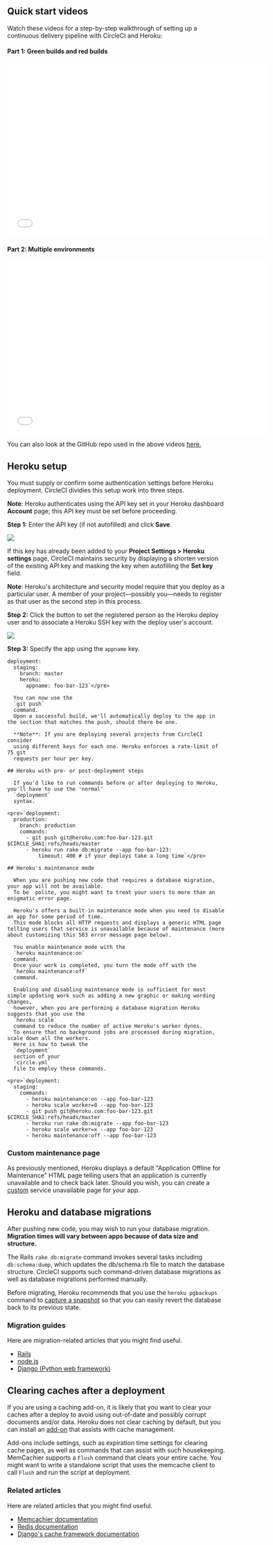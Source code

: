 ## Quick start videos

  Watch these videos for a step-by-step walkthrough of setting up a continuous delivery
  pipeline with CircleCI and Heroku:

#### Part 1: Green builds and red builds

<iframe src='//www.youtube.com/embed/Hfs_1yuWDf4?rel=0' width='600' height='400' frameborder='0' allowfullscreen></iframe>

#### Part 2: Multiple environments

<iframe src='//www.youtube.com/embed/YtvKVfjKGWw?rel=0' width='600' height='400' frameborder='0' allowfullscreen></iframe>

  You can also look at the GitHub repo used in the above videos
  [here.](https://github.com/circleci/heroku-cd)

## Heroku setup

  You must supply or confirm some authentication settings before Heroku deployment.
  CircleCI dividies this setup work into three steps.

  **Note**: Heroku authenticates using the API key set in your Heroku dashboard **Account** page;
    this API key must be set before proceeding.

  **Step 1:**
  Enter the API key (if not autofilled) and click **Save**.

![](&#47;assets&#47;img&#47;docs&#47;heroku-step1-d3ff6cc3721da987a8608e3687310031.png)</img>

  If this key has already been added to your **Project Settings > Heroku settings** page,
  CircleCI maintains security by displaying a shorten version of the existing API key
  and masking the key when autofilling the **Set key** field.

  **Note**: Heroku's architecture and security model require that you deploy as a particular user.
  A member of your project&mdash;possibly you&mdash;needs to register as that user as the second step in this process.

  **Step 2:**
  Click the button to set the registered person as the Heroku deploy user
  and to associate a Heroku SSH key with the deploy user's account.

![](&#47;assets&#47;img&#47;docs&#47;heroku-step2-b75a2a8ce0ae4c31bd2801767be711e5.png)</img>

  **Step 3:**
  Specify the app using the
  `appname`
  key.

    deployment:
      staging:
        branch: master
        heroku:
          appname: foo-bar-123`</pre>

      You can now use the
      `git push`
      command.
      Upon a successful build, we'll automatically deploy to the app in the section that matches the push, should there be one.

      **Note**: If you are deploying several projects from CircleCI consider
      using different keys for each one. Heroku enforces a rate-limit of 75 git
      requests per hour per key.

    ## Heroku with pre- or post-deployment steps

      If you'd like to run commands before or after deploying to Heroku, you'll have to use the 'normal'
      `deployment`
      syntax.

    <pre>`deployment:
      production:
        branch: production
        commands:
          - git push git@heroku.com:foo-bar-123.git $CIRCLE_SHA1:refs/heads/master
          - heroku run rake db:migrate --app foo-bar-123:
              timeout: 400 # if your deploys take a long time`</pre>

    ## Heroku's maintenance mode

      When you are pushing new code that requires a database migration, your app will not be available.
      To be  polite, you might want to treat your users to more than an enigmatic error page.

      Heroku's offers a built-in maintenance mode when you need to disable an app for some period of time.
      This mode blocks all HTTP requests and displays a generic HTML page telling users that service is unavailable because of maintenance (more about customizing this 503 error message page below).

      You enable maintenance mode with the
      `heroku maintenance:on`
      command.
      Once your work is completed, you turn the mode off with the
      `heroku maintenance:off`
      command.

      Enabling and disabling maintenance mode is sufficient for most simple updating work such as adding a new graphic or making wording changes,
      however, when you are performing a database migration Heroku suggests that you use the
      `heroku scale`
      command to reduce the number of active Heroku's worker dynos.
      To ensure that no background jobs are processed during migration, scale down all the workers.
      Here is how to tweak the
      `deployment`
      section of your
      `circle.yml`
      file to employ these commands.

    <pre>`deployment:
      staging:
        commands:
          - heroku maintenance:on --app foo-bar-123
          - heroku scale worker=0 --app foo-bar-123
          - git push git@heroku.com:foo-bar-123.git $CIRCLE_SHA1:refs/heads/master
          - heroku run rake db:migrate --app foo-bar-123
          - heroku scale worker=x --app foo-bar-123
          - heroku maintenance:off --app foo-bar-123

### Custom maintenance page

  As previously mentioned, Heroku displays a default "Application Offline for Maintenance" HTML page telling users that an application is currently unavailable and to check back later.
  Should you wish, you can create a
  [custom](http://devcenter.heroku.com/articles/error-pages#customize-pages)
  service unavailable page for your app.

## Heroku and database migrations

  After pushing new code, you may wish to run your database migration.
  **Migration times will vary between apps because of data size and structure.**

  The Rails
  `rake db:migrate`
  command invokes several tasks including
  ` db:schema:dump`, which updates the db/schema.rb file to match the database structure.
  CircleCI supports such command-driven database migrations as well as database migrations performed manually.

  Before migrating, Heroku recommends that you use the
  `heroku pgbackups`
  command to
  [capture a snapshot](http://devcenter.heroku.com/articles/migrate-heroku-postgres-with-pgbackups#capture-source-snapshot)
  so that you can easily revert the database back to its previous state.

### Migration guides

  Here are migration-related articles that you might find useful.

*   [Rails](http://guides.rubyonrails.org/migrations.html)
*   [node.js](http://github.com/nearinfinity/node-db-migrate#readme)
*   [Django (Python web framework)](http://djangopro.com/2011/01/django-database-migration-tool-south-explained)

## Clearing caches after a deployment

  If you are using a caching add-on,
  it is likely that you want to clear your caches after a deploy to avoid using out-of-date and possibly corrupt documents and/or data.
  Heroku does not clear caching by default, but you can install an
  [add-on](http://addons.heroku.com/#caching)
  that assists with cache management.

  Add-ons include settings, such as expiration time settings for clearing cache pages,
  as well as commands that can assist with such housekeeping.
  MemCachier supports a
  `Flush`
  command that clears your entire cache.
  You might want to write a standalone script that uses the memcache client to call
  `Flush`
  and run the script at deployment.

### Related articles

  Here are related articles that you might find useful.

*   [Memcachier documentation](http://devcenter.heroku.com/articles/memcachier#getting-started)
*   [Redis documentation](http://redis.io/documentation)
*   [Django's cache framework documentation](http://docs.djangoproject.com/en/1.5/topics/cache)
